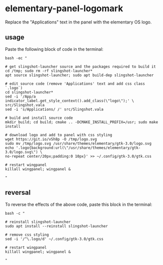 # elementary-panel-logomark

Replace the "Applications" text in the panel with the elementary OS logo.

## usage

Paste the following block of code in the terminal:

```
bash -ec "

# get slingshot-launcher source and the packages required to build it
cd /tmp; sudo rm -rf slingshot-launcher*
apt source slingshot-launcher; sudo apt build-dep slingshot-launcher

# edit source code (remove 'Applications' text and add css class `.logo`)
cd slingshot-launcher*
sed -i '/App/a indicator_label.get_style_context().add_class(\"logo\");' \
src/Slingshot.vala
sed -i 's/Applications/ /' src/Slingshot.vala

# build and install source code
mkdir build; cd build; cmake .. -DCMAKE_INSTALL_PREFIX=/usr; sudo make install

# download logo and add to panel with css styling
wget https://git.io/vSh8p -O /tmp/logo.svg
sudo mv /tmp/logo.svg /usr/share/themes/elementary/gtk-3.0/logo.svg
echo '.logo{background:url(\"/usr/share/themes/elementary/gtk-3.0/logo.svg\") \
no-repeat center/20px;padding:0 10px}' >> ~/.config/gtk-3.0/gtk.css

# restart wingpanel
killall wingpanel; wingpanel &

"
```

## reversal

To reverse the effects of the above code, paste this block in the terminal:

```
bash -c "

# reinstall slingshot-launcher
sudo apt install --reinstall slingshot-launcher

# remove css styling
sed -i '/^\.logo/d' ~/.config/gtk-3.0/gtk.css

# restart wingpanel
killall wingpanel; wingpanel &

"
```
